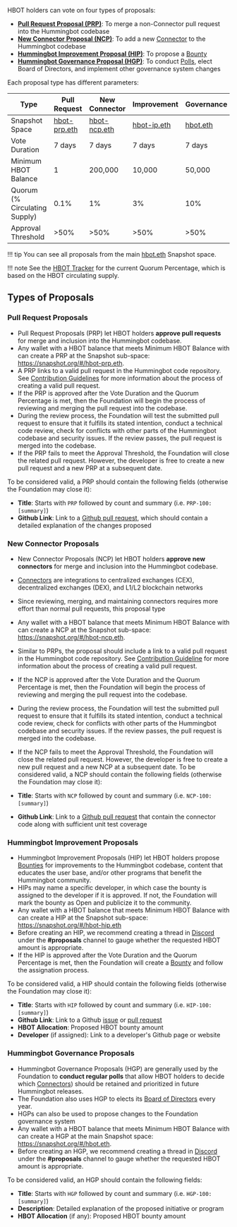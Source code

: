 HBOT holders can vote on four types of proposals:

* [**Pull Request Proposal (PRP)**](#pull-request-proposals): To merge a non-Connector pull request into the Hummingbot codebase
* [**New Connector Proposal (NCP)**](#new-connector-proposals): To add a new [Connector](../exchanges/index.md) to the Hummingbot codebase
* [**Hummingbot Improvement Proposal (HIP)**](#hummingbot-improvement-proposals): To propose a [Bounty](../bounties/index.md)
* [**Hummingbot Governance Proposal (HGP)**](#hummingbot-governance-proposals): To conduct [Polls](polls.md), elect Board of Directors, and implement other governance system changes

Each proposal type has different parameters:

| Type                | Pull Request              | New Connector           |Improvement             | Governance |
| ---------------------------- | ------------------------- | ----------------------- | ---------------------- | ------------------------ |
| Snapshot Space               | [hbot-prp.eth](https://snapshot.org/#/hbot-prp.eth) | [hbot-ncp.eth](https://snapshot.org/#/hbot-ncp.eth) | [hbot-ip.eth](https://snapshot.org/#/hbot-ip.eth) | [hbot.eth](https://snapshot.org/#/hbot.eth) |
| Vote Duration                | 7 days                    | 7 days                 | 7 days                  | 7 days                    |
| Minimum HBOT Balance         | 1                         | 200,000                |10,000                  | 50,000                   |
| Quorum (% Circulating Supply)            | 0.1% | 1% | 3% | 10% |
| Approval Threshold           | >50%   | >50% | >50%  | >50% |

!!! tip
    You can see all proposals from the main [hbot.eth](https://snapshot.org/#/hbot.eth) Snapshot space.

!!! note
    See the [HBOT Tracker](https://docs.google.com/spreadsheets/d/1UNAumPMnXfsghAAXrfKkPGRH9QlC8k7Cu1FGQVL1t0M/edit?usp=sharing) for the current Quorum Percentage, which is based on the HBOT circulating supply.

## Types of Proposals

### Pull Request Proposals

* Pull Request Proposals (PRP) let HBOT holders **approve pull requests** for merge and inclusion into the Hummingbot codebase.
* Any wallet with a HBOT balance that meets Minimum HBOT Balance with can create a PRP at the Snapshot sub-space: <https://snapshot.org/#/hbot-prp.eth>.
* A PRP links to a valid pull request in the Hummingbot code repository. See [Contribution Guidelines](../developers/contributions.md) for more information about the process of creating a valid pull request.
* If the PRP is approved after the Vote Duration and the Quorum Percentage is met, then the Foundation will begin the process of reviewing and merging the pull request into the codebase.
* During the review process, the Foundation will test the submitted pull request to ensure that it fulfills its stated intention, conduct a technical code review, check for conflicts with other parts of the Hummingbot codebase and security issues. If the review passes, the pull request is merged into the codebase.
* If the PRP fails to meet the Approval Threshold, the Foundation will close the related pull request. However, the developer is free to create a new pull request and a new PRP at a subsequent date.

To be considered valid, a PRP should contain the following fields (otherwise the Foundation may close it):

* **Title**: Starts with `PRP` followed by count and summary (i.e. `PRP-100: [summary]`)
* **Github Link**: Link to a [Github pull request](https://github.com/hummingbot/hummingbot/pulls), which should contain a detailed explanation of the changes proposed

### New Connector Proposals

* New Connector Proposals (NCP) let HBOT holders **approve new connectors** for merge and inclusion into the Hummingbot codebase.
* [Connectors](../exchanges/index.md) are integrations to centralized exchanges (CEX), decentralized exchanges (DEX), and L1/L2 blockchain networks
* Since reviewing, merging, and maintaining connectors requires more effort than normal pull requests, this proposal type 
* Any wallet with a HBOT balance that meets Minimum HBOT Balance with can create a NCP at the Snapshot sub-space: <https://snapshot.org/#/hbot-ncp.eth>.
* Similar to PRPs, the proposal should include a link to a valid pull request in the Hummingbot code repository. See [Contribution Guideline](../developers/contributions.md) for more information about the process of creating a valid pull request.
* If the NCP is approved after the Vote Duration and the Quorum Percentage is met, then the Foundation will begin the process of reviewing and merging the pull request into the codebase.
* During the review process, the Foundation will test the submitted pull request to ensure that it fulfills its stated intention, conduct a technical code review, check for conflicts with other parts of the Hummingbot codebase and security issues. If the review passes, the pull request is merged into the codebase.
* If the NCP fails to meet the Approval Threshold, the Foundation will close the related pull request. However, the developer is free to create a new pull request and a new NCP at a subsequent date.
To be considered valid, a NCP should contain the following fields (otherwise the Foundation may close it):

* **Title**: Starts with `NCP` followed by count and summary (i.e. `NCP-100: [summary]`)
* **Github Link**: Link to a [Github pull request](https://github.com/hummingbot/hummingbot/pulls) that contain the connector code along with sufficient unit test coverage

### Hummingbot Improvement Proposals

* Hummingbot Improvement Proposals (HIP) let HBOT holders propose [Bounties](../bounties/index.md) for improvements to the Hummingbot codebase, content that educates the user base, and/or other programs that benefit the Hummingbot community.
* HIPs may name a specific developer, in which case the bounty is assigned to the developer if it is approved. If not, the Foundation will mark the bounty as Open and publicize it to the community.
* Any wallet with a HBOT balance that meets Minimum HBOT Balance with can create a HIP at the Snapshot sub-space: <https://snapshot.org/#/hbot-hip.eth>
* Before creating an HIP, we recommend creating a thread in [Discord](https://discord.gg/hummingbot) under the **#proposals** channel to gauge whether the requested HBOT amount is appropriate.
* If the HIP is approved after the Vote Duration and the Quorum Percentage is met, then the Foundation will create a [Bounty](../bounties/index.md) and follow the assignation process.

To be considered valid, a HIP should contain the following fields (otherwise the Foundation may close it):

* **Title**: Starts with `HIP` followed by count and summary (i.e. `HIP-100: [summary]`)
* **Github Link**: Link to a Github [issue](https://github.com/hummingbot/hummingbot/issues) or [pull request](https://github.com/hummingbot/hummingbot/pulls)
* **HBOT Allocation**: Proposed HBOT bounty amount
* **Developer** (if assigned): Link to a developer's Github page or website

### Hummingbot Governance Proposals

* Hummingbot Governance Proposals (HGP) are generally used by the Foundation to **conduct regular polls** that allow HBOT holders to decide which [Connectors](../exchanges/index.md)) should be retained and prioritized in future Hummingbot releases.
* The Foundation also uses HGP to elects its [Board of Directors](/about/#board-of-directors) every year.
* HGPs can also be used to propose changes to the Foundation governance system
* Any wallet with a HBOT balance that meets Minimum HBOT Balance with can create a HGP at the main Snapshot space: <https://snapshot.org/#/hbot.eth>.
* Before creating an HGP, we recommend creating a thread in [Discord](https://discord.gg/hummingbot) under the **#proposals** channel to gauge whether the requested HBOT amount is appropriate.

To be considered valid, an HGP should contain the following fields:

* **Title**: Starts with `HGP` followed by count and summary (i.e. `HGP-100: [summary]`)
* **Description**: Detailed explanation of the proposed initiative or program
* **HBOT Allocation** (if any): Proposed HBOT bounty amount
